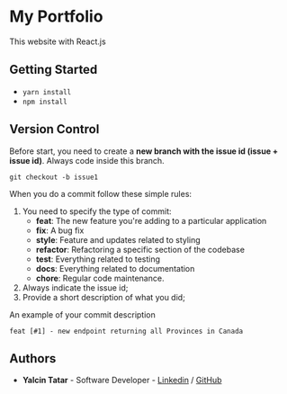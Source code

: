 # My Portfolio

This website with React.js

## Getting Started

 + `yarn install`
 + `npm install`
 

## Version Control

Before start, you need to create a **new branch with the issue id (issue + issue id)**. Always code inside this branch.

```
git checkout -b issue1
```

When you do a commit follow these simple rules:

1. You need to specify the type of commit:
   - **feat**: The new feature you're adding to a particular application
   - **fix**: A bug fix
   - **style**: Feature and updates related to styling
   - **refactor**: Refactoring a specific section of the codebase
   - **test**: Everything related to testing
   - **docs**: Everything related to documentation
   - **chore**: Regular code maintenance.
2. Always indicate the issue id;
3. Provide a short description of what you did;

An example of your commit description

```
feat [#1] - new endpoint returning all Provinces in Canada
```

## Authors
- **Yalcin Tatar** - Software Developer - [Linkedin](https://www.linkedin.com/in/yalcin-tatar/) / [GitHub](https://github.com/yalcinos)

